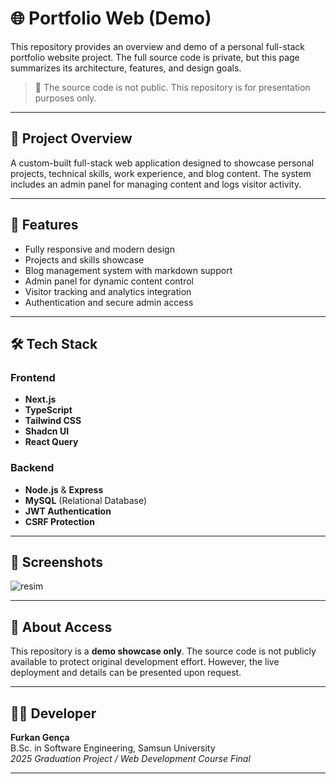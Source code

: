 # 🌐 Portfolio Web (Demo)

This repository provides an overview and demo of a personal full-stack portfolio website project. The full source code is private, but this page summarizes its architecture, features, and design goals.

> 🚫 The source code is not public. This repository is for presentation purposes only.

---

## 🎯 Project Overview

A custom-built full-stack web application designed to showcase personal projects, technical skills, work experience, and blog content. The system includes an admin panel for managing content and logs visitor activity.

---

## 🧩 Features

- Fully responsive and modern design
- Projects and skills showcase
- Blog management system with markdown support
- Admin panel for dynamic content control
- Visitor tracking and analytics integration
- Authentication and secure admin access

---

## 🛠️ Tech Stack

### Frontend
- **Next.js**
- **TypeScript**
- **Tailwind CSS**
- **Shadcn UI**
- **React Query**

### Backend
- **Node.js** & **Express**
- **MySQL** (Relational Database)
- **JWT Authentication**
- **CSRF Protection**

---

## 📸 Screenshots

![resim](https://github.com/user-attachments/assets/71b5f5e9-42e9-4f7a-abc2-482ca645400c)


---

## 🔐 About Access

This repository is a **demo showcase only**. The source code is not publicly available to protect original development effort. However, the live deployment and details can be presented upon request.

---

## 👨‍💻 Developer

**Furkan Gença**  
B.Sc. in Software Engineering, Samsun University  
*2025 Graduation Project / Web Development Course Final*

---
